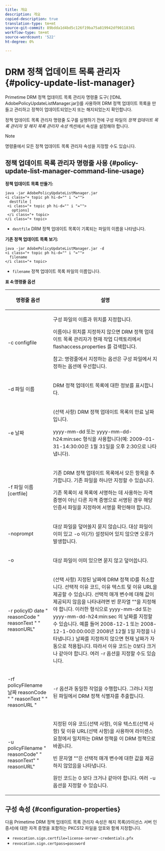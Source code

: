 ```yaml
---
title: 개요
description: 개요
copied-description: true
translation-type: tm+mt
source-git-commit: 89bdda1d4bd5c126f19ba75a819942df901183d1
workflow-type: tm+mt
source-wordcount: '522'
ht-degree: 0%

---
```



# DRM 정책 업데이트 목록 관리자 {#policy-update-list-manager}

Primetime DRM 정책 업데이트 목록 관리자 명령줄 도구( [!DNL AdobePolicyUpdateListManager.jar])를 사용하여 DRM 정책 업데이트 목록을 만들고 관리하고 정책이 업데이트되었는지 또는 해지되었는지 확인합니다.

정책 업데이트 목록 관리자 명령줄 도구를 실행하기 전에 구성 파일의 *정책 업데이트 목록 관리자 및 해지 목록 관리자 속성* 섹션에서 속성을 설정해야 합니다.

>[!NOTE]
>
>명령줄에서 모든 정책 업데이트 목록 관리자 속성을 지정할 수도 있습니다.

## 정책 업데이트 목록 관리자 명령줄 사용 {#policy-update-list-manager-command-line-usage}

**정책 업데이트 목록 만들기:**

```
java -jar AdobePolicyUpdateListManager.jar  
<i class="+ topic ph hi-d="" i "="">
  destfile [ 
 <i class="+ topic ph hi-d="" i "="">
   options]  
 </i class="+ topic> 
</i class="+ topic>
```

* `destfile` DRM 정책 업데이트 목록이 기록되는 파일의 이름을 나타냅니다.

**기존 정책 업데이트 목록 보기:**

```
java -jar AdobePolicyUpdateListManager.jar -d  
<i class="+ topic ph hi-d="" i "="">
  filename 
</i class="+ topic>
```

* `filename` 정책 업데이트 목록 파일의 이름입니다.

**표 4:명령줄 옵션**

<table frame="all" colsep="1" rowsep="1" class="+ topic/table adobe-d/table " id="table_ghb_jqy_n4">  
 <thead class="- topic/thead "> 
  <tr rowsep="1" class="- topic/row "> 
   <th colname="1" class="- topic/entry entry"> <p class="- topic/p ">명령줄 옵션 </p> </th> 
   <th colname="2" class="- topic/entry entry"> <p class="- topic/p ">설명 </p> </th> 
  </tr> 
 </thead>
 <tbody class="- topic/tbody "> 
  <tr rowsep="1" class="- topic/row "> 
   <td colname="1" class="- topic/entry "> <span class="+ topic/ph pr-d/codeph codeph"> -c configfile  </span> </td> 
   <td colname="2" class="- topic/entry "> <p class="- topic/p ">구성 파일의 이름과 위치를 지정합니다. </p> <p class="- topic/p ">이름이나 위치를 지정하지 않으면 DRM 정책 업데이트 목록 관리자가 현재 작업 디렉토리에서 <span class="filepath"> flashaccess.properties </span>를 검색합니다. </p> <p>참고: 명령줄에서 지정하는 옵션은 구성 파일에서 지정하는 옵션에 우선합니다. </p> </td> 
  </tr> 
  <tr rowsep="1" class="- topic/row "> 
   <td colname="1" class="- topic/entry "> <p class="- topic/p "> <span class="+ topic/ph pr-d/codeph codeph"> -d 파일 이름  </span> </p> </td> 
   <td colname="2" class="- topic/entry "> <p class="- topic/p ">DRM 정책 업데이트 목록에 대한 정보를 표시합니다. </p> </td> 
  </tr> 
  <tr rowsep="1" class="- topic/row "> 
   <td colname="1" class="- topic/entry "> <span class="+ topic/ph pr-d/codeph codeph"> -e 날짜  </span> </td> 
   <td colname="2" class="- topic/entry "> <p>(선택 사항) DRM 정책 업데이트 목록의 만료 날짜입니다. </p> <p><span class="+ topic/ph pr-d/codeph codeph"> yyyy-mm-dd </span> 또는 <span class="+ topic/ph pr-d/codeph codeph"> yyyy-mm-dd-h24:min:sec </span> 형식을 사용합니다(예: 2009-01-31-14:30:00은 1월 31일을 오후 2:30으로 나타냅니다). </p> </td> 
  </tr> 
  <tr rowsep="1" class="- topic/row "> 
   <td colname="1" class="- topic/entry "> <span class="+ topic/ph pr-d/codeph codeph"> -f 파일 이름 [certfile]  </span> </td> 
   <td colname="2" class="- topic/entry "> <p class="- topic/p ">기존 DRM 정책 업데이트 목록에서 모든 항목을 추가합니다. 기존 파일을 하나만 지정할 수 있습니다. </p> <p class="- topic/p ">기존 목록이 새 목록에 서명하는 데 사용하는 자격 증명이 아닌 다른 자격 증명으로 서명된 경우 해당 인증서 파일을 지정하여 서명을 확인해야 합니다. </p> </td> 
  </tr> 
  <tr rowsep="1" class="- topic/row "> 
   <td colname="1" class="- topic/entry "> <span class="+ topic/ph pr-d/codeph codeph"> -noprompt  </span> </td> 
   <td colname="2" class="- topic/entry "> <p class="- topic/p ">대상 파일을 덮어쓸지 묻지 않습니다. 대상 파일이 이미 있고 <span class="codeph"> -o </span>이(가) 설정되어 있지 않으면 오류가 발생합니다. </p> </td> 
  </tr> 
  <tr rowsep="1" class="- topic/row "> 
   <td colname="1" class="- topic/entry "> <span class="codeph"> -o  </span> </td> 
   <td colname="2" class="- topic/entry "> <p class="- topic/p ">대상 파일이 이미 있으면 묻지 않고 덮어씁니다. </p> </td> 
  </tr> 
  <tr rowsep="1" class="- topic/row "> 
   <td colname="1" class="- topic/entry "> <span class="+ topic/ph pr-d/codeph codeph"> -r policyID  </span> <span class="+ topic/ph pr-d/codeph codeph"> date  </span> "  <span class="+ topic/ph pr-d/codeph codeph"> reasonCode  </span>"  <span class="+ topic/ph pr-d/codeph codeph"> reasonText  </span>" "  <span class="+ topic/ph pr-d/codeph codeph">   </span>reasonURL" </td> 
   <td colname="2" class="- topic/entry "> <p class="- topic/p ">(선택 사항) 지정된 날짜에 DRM 정책 ID를 취소합니다. 선택적 이유 코드, 이유 텍스트 및 이유 URL을 제공할 수 있습니다. 선택적 매개 변수에 대해 값이 제공되지 않음을 나타내려면 빈 문자열 ""을 지정해야 합니다. 이러한 형식으로 <span class="+ topic/ph pr-d/codeph codeph"> yyyy-mm-dd </span> 또는 <span class="+ topic/ph pr-d/codeph codeph"> yyyy-mm-dd-h24:min:sec </span>의 날짜를 지정할 수 있습니다. 예를 들어 2008-12-1 또는 2008-12-1-00:00:00은 2008년 12월 1일 자정을 나타냅니다.) 날짜를 지정하지 않으면 현재 날짜가 자동으로 적용됩니다. 따라서 이유 코드는 0보다 크거나 같아야 합니다. 여러 -r 옵션을 지정할 수도 있습니다. </p> </td> 
  </tr> 
  <tr rowsep="1" class="- topic/row "> 
   <td colname="1" class="- topic/entry "> <p class="- topic/p ">-rf <span class="+ topic/ph pr-d/codeph codeph"> policyFilename </span> <span class="+ topic/ph pr-d/codeph codeph"> 날짜 </span> reasonCode <span class="+ topic/ph pr-d/codeph codeph">" " <span class="+ topic/ph pr-d/codeph codeph"> reasonText </span>" " <span class="+ topic/ph pr-d/codeph codeph"> reasonURL </span>"</span> </p> </td> 
   <td colname="2" class="- topic/entry "> <p class="- topic/p "><span class="codeph"> -r </span> 옵션과 동일한 작업을 수행합니다. 그러나 지정된 파일에서 DRM 정책 식별자를 추출합니다. </p> </td> 
  </tr> 
  <tr rowsep="0" class="- topic/row "> 
   <td colname="1" class="- topic/entry "> <span class="codeph"> -u policyFilename " reasonCode" " reasonText" " reasonURL"  </span> </td> 
   <td colname="2" class="- topic/entry "> <p>지정된 이유 코드(선택 사항), 이유 텍스트(선택 사항) 및 이유 URL(선택 사항)을 사용하여 라이센스 요청에서 일치하는 DRM 정책을 이 DRM 정책으로 바꿉니다. </p> <p>빈 문자열 ""은 선택적 매개 변수에 대한 값을 제공하지 않았음을 나타냅니다. </p> <p>원인 코드는 <span class="codeph"> 0 </span>보다 크거나 같아야 합니다. 여러 <span class="codeph"> -u </span> 옵션을 지정할 수 있습니다. </p> </td> 
  </tr> 
 </tbody> 
</table>

## 구성 속성 {#configuration-properties}

다음 Primetime DRM 정책 업데이트 목록 관리자 속성은 해지 목록(라이선스 서버 인증서)에 대한 자격 증명을 포함하는 PKCS12 파일을 암호와 함께 지정합니다.

* `revocation.sign.certfile=license-server-credentials.pfx`
* `revocation.sign.certpass=password`